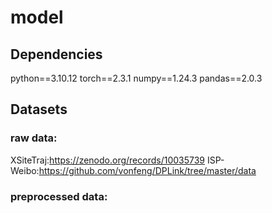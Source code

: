 # model
## Dependencies
python==3.10.12
torch==2.3.1
numpy==1.24.3
pandas==2.0.3
## Datasets
### raw data:
XSiteTraj:https://zenodo.org/records/10035739
ISP-Weibo:https://github.com/vonfeng/DPLink/tree/master/data
### preprocessed data:
